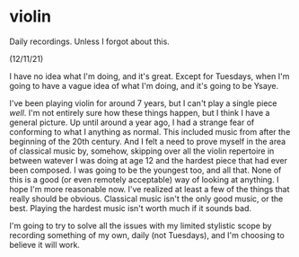 # violin
Daily recordings. Unless I forgot about this.



(12/11/21)

I have no idea what I'm doing, and it's great. Except for Tuesdays, when I'm going to have a vague idea of what I'm doing, and it's going to be Ysaye. 


I've been playing violin for around 7 years, but I can't play a single piece *well*. I'm not entirely sure how these things happen, but I think I have a general picture. 
Up until around a year ago, I had a strange fear of conforming to what I anything as normal. This included music from after the beginning of the 20th century. And I felt a need to
prove myself in the area of classical music by, somehow, skipping over all the violin repertoire in between watever I was doing at age 12 and the hardest piece that had 
ever been composed. I was going to be the youngest too, and all that. None of this is a good (or even remotely acceptable) way of looking at anything. 
I hope I'm more reasonable now. I've realized at least a few of the things that really should be obvious. Classical music isn't the only good music, or the best. Playing the hardest music isn't worth much if it sounds bad. 


I'm going to try to solve all the issues with my limited stylistic scope by recording something of my own, daily (not Tuesdays), and I'm choosing to believe it will work.

